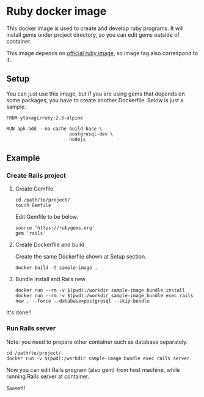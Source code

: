 # Ruby docker image
This docker image is used to create and develop ruby programs.
It will install gems under project directory, so you can edit gems outside of container.

This image depends on [official ruby image](https://hub.docker.com/_/ruby/), so image tag also correspond to it.

## Setup
You can just use this image, but if you are using gems that depends on some packages,
you have to create another Dockerfile. Below is just a sample.

```
FROM ytakagi/ruby:2.3-alpine

RUN apk add --no-cache build-base \
                       postgresql-dev \
                       nodejs
```

## Example

### Create Rails project

1. Create Gemfile

    ``` shellsession
    cd /path/to/project/
    touch Gemfile
    ```

    Edit Gemfile to be below.

    ``` Gemfile
    source 'https://rubygems.org'
    gem 'rails'
    ```

2. Create Dockerfile and build

    Create the same Dockerfile shown at Setup section.

    ```
    docker build -t sample-image .
    ```

3. Bundle install and Rails new

    ``` shellsession
    docker run --rm -v $(pwd):/workdir sample-image bundle install
    docker run --rm -v $(pwd):/workdir sample-image bundle exec rails new . --force --database=postgresql --skip-bundle
    ```

It's done!!

### Run Rails server
Note: you need to prepare other container such as database separately.

``` shellsession
cd /path/to/project/
docker run -v $(pwd):/workdir sample-image bundle exec rails server
```

Now you can edit Rails program (also gem) from host machine, while running Rails server at container.

Sweet!!
